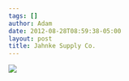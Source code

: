 ```yaml
---
tags: []
author: Adam
date: 2012-08-28T08:59:38-05:00
layout: post
title: Jahnke Supply Co.
---
```


![](/media/m9h0beibbN1qga9s2o1_1280.jpg)
